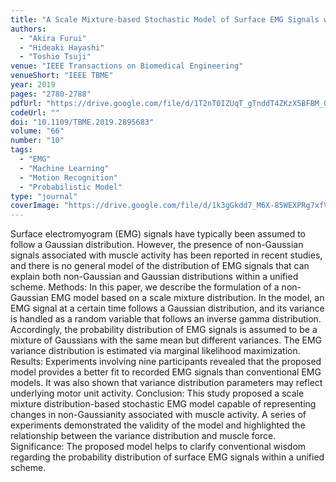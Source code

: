 ```yaml
---
title: "A Scale Mixture-based Stochastic Model of Surface EMG Signals with Variable Variances"
authors:
  - "Akira Furui"
  - "Hideaki Hayashi"
  - "Toshio Tsuji"
venue: "IEEE Transactions on Biomedical Engineering"
venueShort: "IEEE TBME"
year: 2019
pages: "2780-2788"
pdfUrl: "https://drive.google.com/file/d/1T2nT0IZUqT_gTnddT4ZKzX5BFBM_0hz1/view?usp=sharing"
codeUrl: ""
doi: "10.1109/TBME.2019.2895683"
volume: "66"
number: "10"
tags:
  - "EMG"
  - "Machine Learning"
  - "Motion Recognition"
  - "Probabilistic Model"
type: "journal"
coverImage: "https://drive.google.com/file/d/1k3gGkdd7_M6X-85WEXPRg7xfVBnxs6NH/view?usp=sharing" 
---
```

Surface electromyogram (EMG) signals have typically been assumed to follow a Gaussian distribution. However, the presence of non-Gaussian signals associated with muscle activity has been reported in recent studies, and there is no general model of the distribution of EMG signals that can explain both non-Gaussian and Gaussian distributions within a unified scheme. Methods: In this paper, we describe the formulation of a non-Gaussian EMG model based on a scale mixture distribution. In the model, an EMG signal at a certain time follows a Gaussian distribution, and its variance is handled as a random variable that follows an inverse gamma distribution. Accordingly, the probability distribution of EMG signals is assumed to be a mixture of Gaussians with the same mean but different variances. The EMG variance distribution is estimated via marginal likelihood maximization. Results: Experiments involving nine participants revealed that the proposed model provides a better fit to recorded EMG signals than conventional EMG models. It was also shown that variance distribution parameters may reflect underlying motor unit activity. Conclusion: This study proposed a scale mixture distribution-based stochastic EMG model capable of representing changes in non-Gaussianity associated with muscle activity. A series of experiments demonstrated the validity of the model and highlighted the relationship between the variance distribution and muscle force. Significance: The proposed model helps to clarify conventional wisdom regarding the probability distribution of surface EMG signals within a unified scheme.
